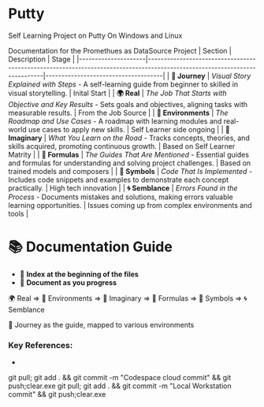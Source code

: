 # Putty
Self Learning Project on Putty On Windows and Linux

Documentation for the Promethues as DataSource Project
| Section             | Description                                                                                                               | Stage                        |
|---------------------|---------------------------------------------------------------------------------------------------------------------------|-------------------------------------|
| **🚀 Journey**      | *Visual Story Explained with Steps* - A self-learning guide from beginner to skilled in visual storytelling.              | Inital Start       |
| **🌍 Real**         | *The Job That Starts with Objective and Key Results* - Sets goals and objectives, aligning tasks with measurable results. | From the Job Source        |
| **🌳 Environments** | *The Roadmap and Use Cases* - A roadmap with learning modules and real-world use cases to apply new skills.            |  Self Learner side ongoing         |
| **🌌 Imaginary**    | *What You Learn on the Road* - Tracks concepts, theories, and skills acquired, promoting continuous growth.            | Based on Self Learner Matrity     |
| **📐 Formulas**     | *The Guides That Are Mentioned* - Essential guides and formulas for understanding and solving project challenges.     |   Based on trained models and composers   |
| **🔣 Symbols**      | *Code That Is Implemented* - Includes code snippets and examples to demonstrate each concept practically.              | High tech innovation    |
| **🌀 Semblance**    | *Errors Found in the Process* - Documents mistakes and solutions, making errors valuable learning opportunities.       | Issues coming up from complex environments and tools |

# 📚 Documentation Guide

- 📂 **Index at the beginning of the files**
- 📝 **Document as you progress**

🌍 Real => 🌳 Environments => 🌌 Imaginary => 📐 Formulas => 🔣 Symbols => 🌀 Semblance

🚀 Journey as the guide, mapped to various environments

### Key References:
- 

git pull; git add . && git commit -m "Codespace cloud commit" && git push;clear.exe 
git pull; git add . && git commit -m "Local Workstation commit" && git push;clear.exe 
